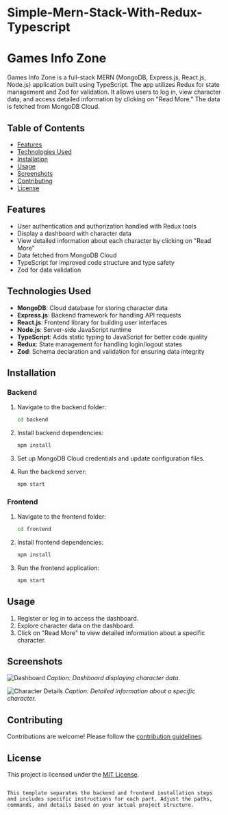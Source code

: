 # Simple-Mern-Stack-With-Redux-Typescript

# Games Info Zone

Games Info Zone is a full-stack MERN (MongoDB, Express.js, React.js, Node.js) application built using TypeScript. The app utilizes Redux for state management and Zod for validation. It allows users to log in, view character data, and access detailed information by clicking on "Read More." The data is fetched from MongoDB Cloud.

## Table of Contents
- [Features](#features)
- [Technologies Used](#technologies-used)
- [Installation](#installation)
- [Usage](#usage)
- [Screenshots](#screenshots)
- [Contributing](#contributing)
- [License](#license)

## Features

- User authentication and authorization handled with Redux tools
- Display a dashboard with character data
- View detailed information about each character by clicking on "Read More"
- Data fetched from MongoDB Cloud
- TypeScript for improved code structure and type safety
- Zod for data validation

## Technologies Used

- **MongoDB**: Cloud database for storing character data
- **Express.js**: Backend framework for handling API requests
- **React.js**: Frontend library for building user interfaces
- **Node.js**: Server-side JavaScript runtime
- **TypeScript**: Adds static typing to JavaScript for better code quality
- **Redux**: State management for handling login/logout states
- **Zod**: Schema declaration and validation for ensuring data integrity

## Installation

### Backend

1. Navigate to the backend folder:

   ```bash
   cd backend
   ```

2. Install backend dependencies:

   ```bash
   npm install
   ```

3. Set up MongoDB Cloud credentials and update configuration files.

4. Run the backend server:

   ```bash
   npm start
   ```

### Frontend

1. Navigate to the frontend folder:

   ```bash
   cd frontend
   ```

2. Install frontend dependencies:

   ```bash
   npm install
   ```

3. Run the frontend application:

   ```bash
   npm start
   ```

## Usage

1. Register or log in to access the dashboard.
2. Explore character data on the dashboard.
3. Click on "Read More" to view detailed information about a specific character.

## Screenshots

![Dashboard](screenshots/dashboard.png)
*Caption: Dashboard displaying character data.*

![Character Details](screenshots/character-details.png)
*Caption: Detailed information about a specific character.*

## Contributing

Contributions are welcome! Please follow the [contribution guidelines](CONTRIBUTING.md).

## License

This project is licensed under the [MIT License](LICENSE).
```

This template separates the backend and frontend installation steps and includes specific instructions for each part. Adjust the paths, commands, and details based on your actual project structure.
